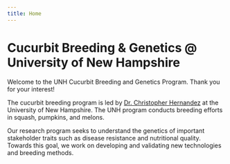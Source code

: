```yaml
---
title: Home
---
```


# Cucurbit Breeding & Genetics @ University of New Hampshire

Welcome to the UNH Cucurbit Breeding and Genetics Program. Thank you for your interest!

The cucurbit breeding program is led by [Dr. Christopher Hernandez](https://unhcucurbits.org/members/chris-hernandez.html) at the University of New Hampshire. The UNH program conducts breeding efforts in squash, pumpkins, and melons. 

Our research program seeks to understand the genetics of important stakeholder traits such as disease resistance and nutritional quality. Towards this goal, we work on developing and validating new technologies and breeding methods.

